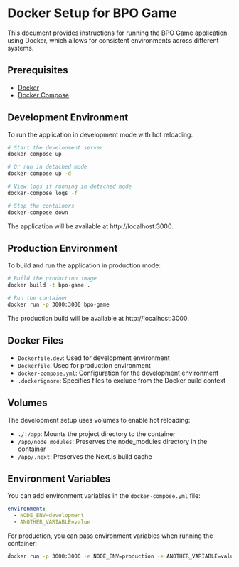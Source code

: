 # Docker Setup for BPO Game

This document provides instructions for running the BPO Game application using Docker, which allows for consistent environments across different systems.

## Prerequisites

- [Docker](https://docs.docker.com/get-docker/)
- [Docker Compose](https://docs.docker.com/compose/install/)

## Development Environment

To run the application in development mode with hot reloading:

```bash
# Start the development server
docker-compose up

# Or run in detached mode
docker-compose up -d

# View logs if running in detached mode
docker-compose logs -f

# Stop the containers
docker-compose down
```

The application will be available at http://localhost:3000.

## Production Environment

To build and run the application in production mode:

```bash
# Build the production image
docker build -t bpo-game .

# Run the container
docker run -p 3000:3000 bpo-game
```

The production build will be available at http://localhost:3000.

## Docker Files

- `Dockerfile.dev`: Used for development environment
- `Dockerfile`: Used for production environment
- `docker-compose.yml`: Configuration for the development environment
- `.dockerignore`: Specifies files to exclude from the Docker build context

## Volumes

The development setup uses volumes to enable hot reloading:

- `./:/app`: Mounts the project directory to the container
- `/app/node_modules`: Preserves the node_modules directory in the container
- `/app/.next`: Preserves the Next.js build cache

## Environment Variables

You can add environment variables in the `docker-compose.yml` file:

```yaml
environment:
  - NODE_ENV=development
  - ANOTHER_VARIABLE=value
```

For production, you can pass environment variables when running the container:

```bash
docker run -p 3000:3000 -e NODE_ENV=production -e ANOTHER_VARIABLE=value bpo-game
```
